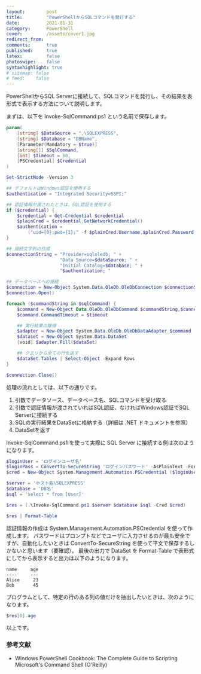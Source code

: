 ```yaml
---
layout:        post
title:         "PowerShellからSQLコマンドを発行する"
date:          2021-01-31
category:      PowerShell
cover:         /assets/cover1.jpg
redirect_from:
comments:      true
published:     true
latex:         false
photoswipe:    false
syntaxhighlight: true
# sitemap: false
# feed:    false
---
```


PowerShellからSQL Serverに接続して、SQLコマンドを発行し、その結果を表形式で表示する方法について説明します。

まずは、以下を Invoke-SqlCommand.ps1 という名前で保存します。

```powershell
param(
    [string] $DataSource = ".\SQLEXPRESS",
    [string] $Database = "DBName",
    [Parameter(Mandatory = $true)]
    [string[]] $SqlCommand,
    [int] $Timeout = 60,
    [PSCredential] $Credential
)

Set-StrictMode -Version 3

## デフォルトはWindows認証を使用する
$authentication = "Integrated Security=SSPI;"

## 認証情報が渡されたときは、SQL認証を使用する
if ($credential) {
    $credential = Get-Credential $credential
    $plainCred = $credential.GetNetworkCredential()
    $authentication =
        ("uid={0};pwd={1};" -f $plainCred.Username,$plainCred.Password)
}

## 接続文字列の作成
$connectionString = "Provider=sqloledb; " +
                    "Data Source=$dataSource; " +
                    "Initial Catalog=$database; " +
                    "$authentication; "

## データベースへの接続
$connection = New-Object System.Data.OleDb.OleDbConnection $connectionString
$connection.Open()

foreach ($commandString in $sqlCommand) {
    $command = New-Object Data.OleDb.OleDbCommand $commandString,$connection
    $command.CommandTimeout = $timeout

    ## 実行結果の取得
    $adapter = New-Object System.Data.OleDb.OleDbDataAdapter $command
    $dataset = New-Object System.Data.DataSet
    [void] $adapter.Fill($dataSet)

    ## クエリから全ての行を返す
    $dataSet.Tables | Select-Object -Expand Rows
}

$connection.Close()
```

処理の流れとしては、以下の通りです。

1. 引数でデータソース、データベース名、SQLコマンドを受け取る
2. 引数で認証情報が渡されていればSQL認証、なければWindows認証でSQL Serverに接続する
3. SQLの実行結果をDataSetに格納する（詳細は .NET ドキュメントを参照）
4. DataSetを返す

Invoke-SqlCommand.ps1 を使って実際に SQL Server に接続する例は次のようになります。

```powershell
$loginUser = 'ログインユーザ名'
$loginPass = ConvertTo-SecureString 'ログインパスワード' -AsPlainText -Force
$cred = New-Object System.Management.Automation.PSCredential ($loginUser, $loginPass)

$server = 'ホスト名\SQLEXPRESS'
$database = 'DB名'
$sql = 'select * from [User]'

$res = (.\Invoke-SqlCommand.ps1 $server $database $sql -Cred $cred)

$res | Format-Table
```

認証情報の作成は System.Management.Automation.PSCredential を使って作成します。
パスワードはプロンプトなどでユーザに入力させるのが最も安全ですが、自動化したいときは ConvertTo-SecureString を使って平文で保存するしかないと思います（要確認）。
最後の出力で DataSet を Format-Table で表形式にしてから表示すると出力は以下のようになります。

```
name     age
----     ---
Alice     23
Bob       45
```

プログラムとして、特定の行のある列の値だけを抽出したいときは、次のようになります。

```powershell
$res[0].age
```

以上です。


### 参考文献

- Windows PowerShell Cookbook: The Complete Guide to Scripting Microsoft's Command Shell (O'Reilly)
